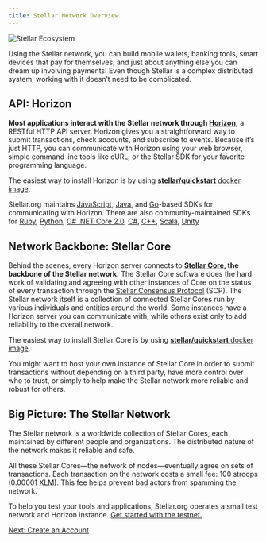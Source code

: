```yaml
---
title: Stellar Network Overview
---
```

![Stellar Ecosystem](https://www.stellar.org/wp-content/uploads/2016/06/Stellar-Ecosystem-v031.png)

Using the Stellar network, you can build mobile wallets, banking tools, smart devices that pay for themselves, and just about anything else you can dream up involving payments! Even though Stellar is a complex distributed system, working with it doesn’t need to be complicated.

## API: Horizon

**Most applications interact with the Stellar network through [Horizon](https://www.stellar.org/developers/horizon/reference/),** a RESTful HTTP API server. Horizon gives you a straightforward way to submit transactions, check accounts, and subscribe to events. Because it’s just HTTP, you can communicate with Horizon using your web browser, simple command line tools like cURL, or the Stellar SDK for your favorite programming language.

The easiest way to install Horizon is by using [**stellar/quickstart** docker image](https://hub.docker.com/r/stellar/quickstart/).

Stellar.org maintains [JavaScript](https://github.com/stellar/js-stellar-sdk), [Java](https://github.com/stellar/java-stellar-sdk), and [Go](https://github.com/stellar/go/tree/master/clients/horizon)-based SDKs for communicating with Horizon. There are also community-maintained SDKs for [Ruby](https://github.com/stellar/ruby-stellar-sdk), [Python](https://github.com/StellarCN/py-stellar-base), [C# .NET Core 2.0](https://github.com/elucidsoft/dotnetcore-stellar-sdk), [C#](https://github.com/QuantozTechnology/csharp-stellar-base), [C++](https://bitbucket.org/bnogal/stellarqore/wiki/Home), [Scala](https://github.com/Synesso/scala-stellar-sdk), [Unity](https://github.com/Kirbyrawr/stellar-unity)

## Network Backbone: Stellar Core

Behind the scenes, every Horizon server connects to **[Stellar Core](../../stellar-core/learn/admin.html), the backbone of the Stellar network.** The Stellar Core software does the hard work of validating and agreeing with other instances of Core on the status of every transaction through the [Stellar Consensus Protocol](../concepts/scp.html) (SCP). The Stellar network itself is a collection of connected Stellar Cores run by various individuals and entities around the world. Some instances have a Horizon server you can communicate with, while others exist only to add reliability to the overall network.

The easiest way to install Stellar Core is by using [**stellar/quickstart** docker image](https://hub.docker.com/r/stellar/quickstart/).

You might want to host your own instance of Stellar Core in order to submit transactions without depending on a third party, have more control over who to trust, or simply to help make the Stellar network more reliable and robust for others.

## Big Picture: The Stellar Network

The Stellar network is a worldwide collection of Stellar Cores, each maintained by different people and organizations. The distributed nature of the network makes it reliable and safe.

All these Stellar Cores—the network of nodes—eventually agree on sets of transactions. Each transaction on the network costs a small fee: 100 stroops (0.00001 <abbr title="Lumens">XLM</abbr>). This fee helps prevent bad actors from spamming the network.

To help you test your tools and applications, Stellar.org operates a small test network and Horizon instance. [Get started with the testnet.](../concepts/test-net.md)

<div class="sequence-navigation">
  <a class="button button--next" href="create-account.html">Next: Create an Account</a>
</div>
